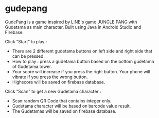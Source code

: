 # gudepang
GudePang is a game inspired by LINE's game JUNGLE PANG with Gudetama as main character.
Built using Java in Android Studio and Firebase.

Click "Start" to play :
- There are 2 different gudetama buttons on left side and right side that can be pressed.
- How to play : press a gudetama button based on the bottom gudetama of Gudetama tower.
- Your score will increase if you press the right button. Your phone will vibrate if you press the wrong button.
- Highscore will be saved on firebase database.

Click "Scan" to get a new Gudetama character :
- Scan random QR Code that contains integer only.
- Gudetama character will be based on barcode value result.
- The Gudetamas will be saved on firebase database.
